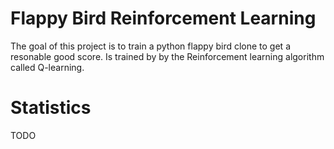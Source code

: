 # Flappy Bird Reinforcement Learning
The goal of this project is to train a python flappy bird clone
to get a resonable good score. Is trained by by the Reinforcement learning
algorithm called Q-learning.

# Statistics
TODO
